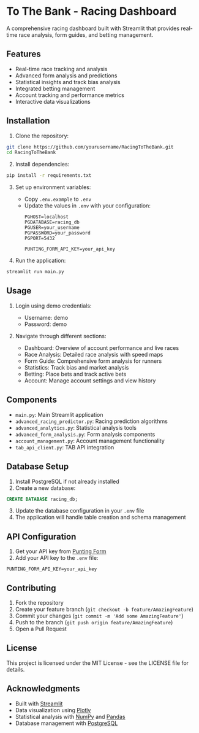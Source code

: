 # To The Bank - Racing Dashboard

A comprehensive racing dashboard built with Streamlit that provides real-time race analysis, form guides, and betting management.

## Features

- Real-time race tracking and analysis
- Advanced form analysis and predictions
- Statistical insights and track bias analysis
- Integrated betting management
- Account tracking and performance metrics
- Interactive data visualizations

## Installation

1. Clone the repository:
```bash
git clone https://github.com/yourusername/RacingToTheBank.git
cd RacingToTheBank
```

2. Install dependencies:
```bash
pip install -r requirements.txt
```

3. Set up environment variables:
   - Copy `.env.example` to `.env`
   - Update the values in `.env` with your configuration:
     ```
     PGHOST=localhost
     PGDATABASE=racing_db
     PGUSER=your_username
     PGPASSWORD=your_password
     PGPORT=5432
     
     PUNTING_FORM_API_KEY=your_api_key
     ```

4. Run the application:
```bash
streamlit run main.py
```

## Usage

1. Login using demo credentials:
   - Username: demo
   - Password: demo

2. Navigate through different sections:
   - Dashboard: Overview of account performance and live races
   - Race Analysis: Detailed race analysis with speed maps
   - Form Guide: Comprehensive form analysis for runners
   - Statistics: Track bias and market analysis
   - Betting: Place bets and track active bets
   - Account: Manage account settings and view history

## Components

- `main.py`: Main Streamlit application
- `advanced_racing_predictor.py`: Racing prediction algorithms
- `advanced_analytics.py`: Statistical analysis tools
- `advanced_form_analysis.py`: Form analysis components
- `account_management.py`: Account management functionality
- `tab_api_client.py`: TAB API integration

## Database Setup

1. Install PostgreSQL if not already installed
2. Create a new database:
```sql
CREATE DATABASE racing_db;
```
3. Update the database configuration in your `.env` file
4. The application will handle table creation and schema management

## API Configuration

1. Get your API key from [Punting Form](https://puntingform.com.au/)
2. Add your API key to the `.env` file:
```
PUNTING_FORM_API_KEY=your_api_key
```

## Contributing

1. Fork the repository
2. Create your feature branch (`git checkout -b feature/AmazingFeature`)
3. Commit your changes (`git commit -m 'Add some AmazingFeature'`)
4. Push to the branch (`git push origin feature/AmazingFeature`)
5. Open a Pull Request

## License

This project is licensed under the MIT License - see the LICENSE file for details.

## Acknowledgments

- Built with [Streamlit](https://streamlit.io/)
- Data visualization using [Plotly](https://plotly.com/)
- Statistical analysis with [NumPy](https://numpy.org/) and [Pandas](https://pandas.pydata.org/)
- Database management with [PostgreSQL](https://www.postgresql.org/)
